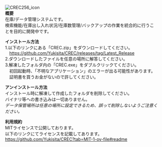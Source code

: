 ![CREC256_icon](https://github.com/Yukisita/CREC/assets/143193995/150d6a97-fec0-44d7-b02b-f2dca538d759)  
**概要**  
在庫/データ管理システムです。  
検索機能/在庫出し入れ状況/在庫数管理/バックアップの作業を統合的に行うことを目的に開発中です。

**インストール方法**  
1.以下のリンクにある「CREC.zip」をダウンロードしてください。  
&emsp;<https://github.com/Yukisita/CREC/releases/tag/Latest_Release>  
2.ダウンロードしたファイルを任意の場所に解答してください。  
3.解凍したフォルダ内の「CREC.exe」をダブルクリックてください。  
&emsp;初回起動時、「不明なアプリケーション」のエラーが出る可能性があります。  
&emsp;証明書を買うお金がないので許してください。  

**アンインストール方法**  
インストール時に解凍して作成したフォルダを削除してください。  
バイナリ等への書き込みは一切ありません。  
*データ保管場所は任意の場所に設定できるため、誤って削除しないようご注意ください。*  

**利用規約**  
MITライセンスで公開しております。  
以下のリンクにてライセンスを記載してあります。  
<https://github.com/Yukisita/CREC?tab=MIT-1-ov-file#readme>
